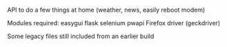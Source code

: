 API to do a few things at home (weather, news, easily reboot modem)

Modules required:
easygui
flask
selenium
pwapi
Firefox driver (geckdriver)




Some legacy files still included from an earlier build

